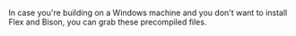 
In case you're building on a Windows machine and you don't want to install
Flex and Bison, you can grab these precompiled files.

